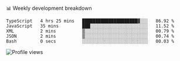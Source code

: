 📊 Weekly development breakdown
<!--START_SECTION:waka-->

```text
TypeScript   4 hrs 25 mins   █████████████████████▓░░░   86.92 %
JavaScript   35 mins         ███░░░░░░░░░░░░░░░░░░░░░░   11.52 %
XML          2 mins          ▒░░░░░░░░░░░░░░░░░░░░░░░░   00.79 %
JSON         2 mins          ▒░░░░░░░░░░░░░░░░░░░░░░░░   00.74 %
Bash         0 secs          ░░░░░░░░░░░░░░░░░░░░░░░░░   00.03 %
```

<!--END_SECTION:waka-->

<img src="https://gpvc.arturio.dev/iqbalfasri" alt="Profile views"/>
